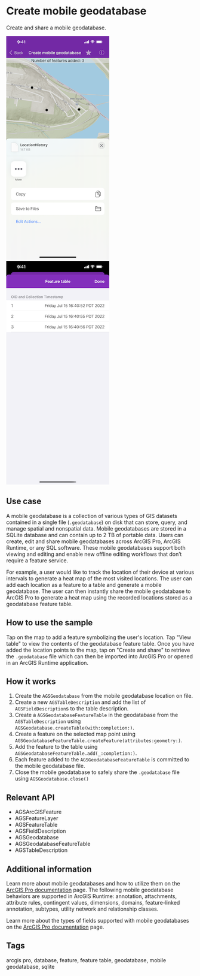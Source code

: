 # Create mobile geodatabase

Create and share a mobile geodatabase.

![Create and share mobile geodatabase](create-mobile-geodatabase-1.png)
![Geodatabase feature table](create-mobile-geodatabase-2.png)

## Use case

A mobile geodatabase is a collection of various types of GIS datasets contained in a single file (`.geodatabase`) on disk that can store, query, and manage spatial and nonspatial data. Mobile geodatabases are stored in a SQLite database and can contain up to 2 TB of portable data. Users can create, edit and share mobile geodatabases across ArcGIS Pro, ArcGIS Runtime, or any SQL software. These mobile geodatabases support both viewing and editing and enable new offline editing workflows that don’t require a feature service.

For example, a user would like to track the location of their device at various intervals to generate a heat map of the most visited locations. The user can add each location as a feature to a table and generate a mobile geodatabase. The user can then instantly share the mobile geodatabase to ArcGIS Pro to generate a heat map using the recorded locations stored as a geodatabase feature table.

## How to use the sample

Tap on the map to add a feature symbolizing the user's location. Tap "View table" to view the contents of the geodatabase feature table. Once you have added the location points to the map, tap on "Create and share" to retrieve the `.geodatabase` file which can then be imported into ArcGIS Pro or opened in an ArcGIS Runtime application.

## How it works

1. Create the `AGSGeodatabase` from the mobile geodatabase location on file.
2. Create a new `AGSTableDescription` and add the list of `AGSFieldDescription`s to the table description.
3. Create a `AGSGeodatabaseFeatureTable` in the geodatabase from the `AGSTableDescription` using `AGSGeodatabase.createTable(with:completion:)`.
4. Create a feature on the selected map point using `AGSGeodatabaseFeatureTable.createFeature(attributes:geometry:)`.
5. Add the feature to the table using `AGSGeodatabaseFeatureTable.add(_:completion:)`.
6. Each feature added to the `AGSGeodatabaseFeatureTable` is committed to the mobile geodatabase file.
7. Close the mobile geodatabase to safely share the `.geodatabase` file using `AGSGeodatabase.close()`

## Relevant API

* AGSArcGISFeature
* AGSFeatureLayer
* AGSFeatureTable
* AGSFieldDescription
* AGSGeodatabase
* AGSGeodatabaseFeatureTable
* AGSTableDescription

## Additional information

Learn more about mobile geodatabases and how to utilize them on the [ArcGIS Pro documentation](https://pro.arcgis.com/en/pro-app/latest/help/data/geodatabases/manage-mobile-gdb/mobile-geodatabases.htm) page. The following mobile geodatabase behaviors are supported in ArcGIS Runtime: annotation, attachments, attribute rules, contingent values, dimensions, domains, feature-linked annotation, subtypes, utility network and relationship classes.

Learn more about the types of fields supported with mobile geodatabases on the [ArcGIS Pro documentation](https://pro.arcgis.com/en/pro-app/latest/help/data/geodatabases/overview/arcgis-field-data-types.htm) page.

## Tags

arcgis pro, database, feature, feature table, geodatabase, mobile geodatabase, sqlite
